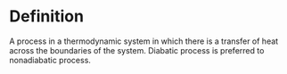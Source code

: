 # Definition

A process in a thermodynamic system in which there is a transfer of heat
across the boundaries of the system. Diabatic process is preferred to
nonadiabatic process.
